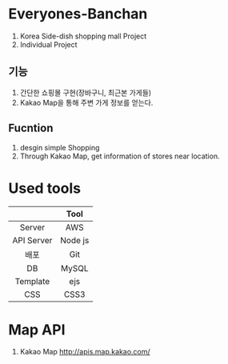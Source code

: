 # Everyones-Banchan
1. Korea Side-dish shopping mall Project
2. Individual Project

## 기능
1. 간단한 쇼핑몰 구현(장바구니, 최근본 가게들)
2. Kakao Map을 통해 주변 가게 정보를 얻는다.

## Fucntion
1. desgin simple Shopping
2. Through Kakao Map, get information of stores near location.

# Used tools
|  | Tool |
|:--------:|:--------:|
| Server | AWS |
| API Server | Node js |
| 배포 | Git |
| DB | MySQL |
| Template | ejs |
| CSS | CSS3 |

# Map API
1. Kakao Map http://apis.map.kakao.com/
